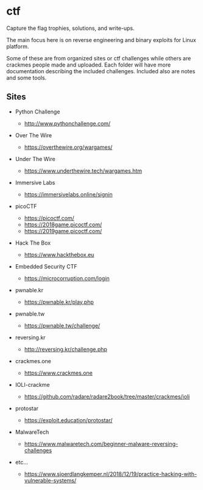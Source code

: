 # ctf

Capture the flag trophies, solutions, and write-ups.

The main focus here is on reverse engineering and binary exploits for Linux platform.

Some of these are from organized sites or ctf challenges while others are crackmes people made and uploaded.
Each folder will have more documentation describing the included challenges.
Included also are notes and some tools.

## Sites

* Python Challenge
    * http://www.pythonchallenge.com/

* Over The Wire
    * https://overthewire.org/wargames/

* Under The Wire
    * https://www.underthewire.tech/wargames.htm

* Immersive Labs
    * https://immersivelabs.online/signin

* picoCTF
    * https://picoctf.com/
    * https://2018game.picoctf.com/
    * https://2019game.picoctf.com/

* Hack The Box
    * https://www.hackthebox.eu

* Embedded Security CTF
    * https://microcorruption.com/login

* pwnable.kr
    * https://pwnable.kr/play.php

* pwnable.tw
    * https://pwnable.tw/challenge/

* reversing.kr
    * http://reversing.kr/challenge.php

* crackmes.one
    * https://www.crackmes.one

* IOLI-crackme
    * https://github.com/radare/radare2book/tree/master/crackmes/ioli

* protostar
    * https://exploit.education/protostar/

* MalwareTech
    * https://www.malwaretech.com/beginner-malware-reversing-challenges

* etc...
    * https://www.sjoerdlangkemper.nl/2018/12/19/practice-hacking-with-vulnerable-systems/

